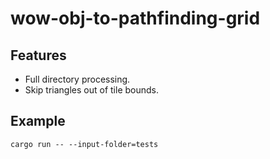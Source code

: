# wow-obj-to-pathfinding-grid

## Features

* Full directory processing.
* Skip triangles out of tile bounds.

## Example

```
cargo run -- --input-folder=tests
```